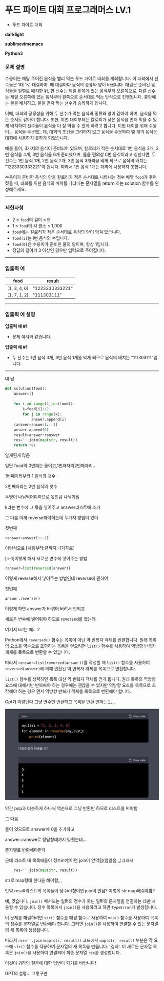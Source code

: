 # 푸드 파이트 대회 프로그래머스 LV.1

- 푸드 파이트 대회

**darklight**

**sublimevimemacs**

**Python3**

### **문제 설명**

수웅이는 매달 주어진 음식을 빨리 먹는 푸드 파이트 대회를 개최합니다. 이 대회에서 선수들은 1대 1로 대결하며, 매 대결마다 음식의 종류와 양이 바뀝니다. 대결은 준비된 음식들을 일렬로 배치한 뒤, 한 선수는 제일 왼쪽에 있는 음식부터 오른쪽으로, 다른 선수는 제일 오른쪽에 있는 음식부터 왼쪽으로 순서대로 먹는 방식으로 진행됩니다. 중앙에는 물을 배치하고, 물을 먼저 먹는 선수가 승리하게 됩니다.

이때, 대회의 공정성을 위해 두 선수가 먹는 음식의 종류와 양이 같아야 하며, 음식을 먹는 순서도 같아야 합니다. 또한, 이번 대회부터는 칼로리가 낮은 음식을 먼저 먹을 수 있게 배치하여 선수들이 음식을 더 잘 먹을 수 있게 하려고 합니다. 이번 대회를 위해 수웅이는 음식을 주문했는데, 대회의 조건을 고려하지 않고 음식을 주문하여 몇 개의 음식은 대회에 사용하지 못하게 되었습니다.

예를 들어, 3가지의 음식이 준비되어 있으며, 칼로리가 적은 순서대로 1번 음식을 3개, 2번 음식을 4개, 3번 음식을 6개 준비했으며, 물을 편의상 0번 음식이라고 칭한다면, 두 선수는 1번 음식 1개, 2번 음식 2개, 3번 음식 3개씩을 먹게 되므로 음식의 배치는 "1223330333221"이 됩니다. 따라서 1번 음식 1개는 대회에 사용하지 못합니다.

수웅이가 준비한 음식의 양을 칼로리가 적은 순서대로 나타내는 정수 배열 `food`가 주어졌을 때, 대회를 위한 음식의 배치를 나타내는 문자열을 return 하는 solution 함수를 완성해주세요.

---

### 제한사항

- 2 ≤ `food`의 길이 ≤ 9
- 1 ≤ `food`의 각 원소 ≤ 1,000
- `food`에는 칼로리가 적은 순서대로 음식의 양이 담겨 있습니다.
- `food[i]`는 i번 음식의 수입니다.
- `food[0]`은 수웅이가 준비한 물의 양이며, 항상 1입니다.
- 정답의 길이가 3 이상인 경우만 입력으로 주어집니다.

---

### 입출력 예

| food | result |
| --- | --- |
| [1, 3, 4, 6] | "1223330333221" |
| [1, 7, 1, 2] | "111303111" |

---

### 입출력 예 설명

**입출력 예 #1**

- 문제 예시와 같습니다.

**입출력 예 #1**

- 두 선수는 1번 음식 3개, 3번 음식 1개를 먹게 되므로 음식의 배치는 "111303111"입니다.

---

내 답

```python
def solution(food):
    answer=[]
    
    for i in range(1,len(food)):
        k=food[i]//2
        for j in range(k):
            answer.append(i)
    ranswer=answer[::-1]
    answer.append(0)
    result=answer+ranswer
    res=''.join(map(str, result))
    return res
```

알게된게 많음

일단 food의 0번째는 물이고,1번째자리2번째자리..

1번째자리부터 1 음식의 갯수

2번째자리는 2번 음식의 갯수

두명이 나눠먹어야하므로 몫만큼 나눠가짐

k라는 변수에 그 몫을 넣어주고 answer리스트에 추가

그 다음 이게 reverse해야하는데 두가지 방법이 있다

첫번째

```python
ranswer=answer[::-1]
```

이런식으로 [처음부터:끝까지:-1거꾸로]

[::-1]이렇게 해서 새로운 변수에 넣어주는 방법

```python
ranswer=list(reversed(answer))
```

이렇게 reverse해서 넣어주는 방법인데 reverse에 관하여

첫번째

```python
answer.reverse()
```

이렇게 하면 answer가 바뀌어 버려서 안되고

새로운 변수에 넣어줘야 하므로 reversed를 했는데

여기서 list는 왜….?

Python에서 `reversed()` 함수는 목록이 아닌 역 반복자 객체를 반환합니다. 원래 목록의 요소를 역순으로 포함하는 목록을 얻으려면 `list()` 함수를 사용하여 역방향 반복자 개체를 목록으로 변환할 수 있습니다.

따라서 `ranswer=list(reversed(answer))`를 작성할 때 `list()` 함수를 사용하여 `reversed(answer)`에 의해 반환된 역 반복자 개체를 목록으로 변환합니다.

`list()` 함수를 생략하면 목록 대신 역 반복자 객체를 얻게 됩니다. 원래 목록의 역방향 요소에 대해서만 반복해야 하는 경우에는 괜찮을 수 있지만 역방향 요소를 목록으로 조작해야 하는 경우 먼저 역방향 반복기 객체를 목록으로 변환해야 합니다.

Gpt가 이렇단다 그냥 변수만 반환하고 목록을 반환 안하는듯,,,

![스크린샷 2023-03-09 오후 9.55.21.png](%E1%84%91%E1%85%AE%E1%84%83%E1%85%B3%20%E1%84%91%E1%85%A1%E1%84%8B%E1%85%B5%E1%84%90%E1%85%B3%20%E1%84%83%E1%85%A2%E1%84%92%E1%85%AC%20%E1%84%91%E1%85%B3%E1%84%85%E1%85%A9%E1%84%80%E1%85%B3%E1%84%85%E1%85%A2%E1%84%86%E1%85%A5%E1%84%89%E1%85%B3%20LV%201%2041e9bfd89a6a476685f7a0f367ef1103/%25E1%2584%2589%25E1%2585%25B3%25E1%2584%258F%25E1%2585%25B3%25E1%2584%2585%25E1%2585%25B5%25E1%2586%25AB%25E1%2584%2589%25E1%2585%25A3%25E1%2586%25BA_2023-03-09_%25E1%2584%258B%25E1%2585%25A9%25E1%2584%2592%25E1%2585%25AE_9.55.21.png)

약간 pop과 비슷하게 하나씩 역순으로 그냥 반환만 하므로 리스트를 써야함

그 다음

물이 잇으므로 answer에 0을 추가하고

answer+ranswe로 정답형태까지 맞췃는데…

문자열로 반환해야한다

근데 리스트 내 목록애들이 정수int형이면 join이 안먹힘(첨알음,,,)그래서

```python
    res=''.join(map(str, result))

```

str로 map형태 한다음 해야함,,,

만약 result리스트의 목록들이 정수int형이면 join이 안됨? 이렇게 str map해줘야함?

예, 맞습니다. `join()` 메서드는 일련의 정수가 아닌 일련의 문자열을 연결하는 데만 사용할 수 있습니다. 정수 목록에서 `join()`을 사용하려고 하면 `TypeError`가 발생합니다.

이 문제를 해결하려면 `str()` 함수를 매핑 함수로 사용하여 `map()` 함수를 사용하여 목록의 정수를 문자열로 변환해야 합니다. 그러면 `join()`을 사용하여 연결할 수 있는 문자열의 새 목록이 생성됩니다.

따라서 `res=''.join(map(str, result))` 코드에서 `map(str, result)` 부분은 각 요소에 `str()` 함수를 적용하여 문자열의 새 목록을 만듭니다. '결과'. 이 새로운 문자열 목록은 `join()`을 사용하여 연결되어 최종 문자열 `res`를 생성합니다.

이것이 귀하의 질문에 대한 답변이 되기를 바랍니다!

GPT의 설명… 그렇구만